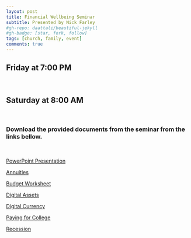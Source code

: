 ```yaml
---
layout: post
title: Financial Wellbeing Seminar
subtitle: Presented by Nick Farley
#gh-repo: daattali/beautiful-jekyll
#gh-badge: [star, fork, follow]
tags: [church, family, event]
comments: true
---
```


<h2>Friday at 7:00 PM</h2><br />
<h2>Saturday at 8:00 AM</h2><br />

<h3>Download the provided documents from the seminar from the links bellow.</h3><br />

<a href="assets/pdfs/events/FINANCIAL_WELLBEING_SEMINAR.pptx">PowerPoint Presentation</a><br />

<a href="assets/pdfs/events/Annuities.pdf">Annuities</a><br />

<a href="assets/pdfs/events/Budget_Worksheet.pdf">Budget Worksheet</a><br />

<a href="assets/pdfs/events/Digital_Assets.PDF">Digital Assets</a><br />

<a href="assets/pdfs/events/Digital_Currency.PDF">Digital Currency</a><br />

<a href="assets/pdfs/events/Paying_College.PDF">Paying for College</a><br />

<a href="assets/pdfs/events/Recession.PDF">Recession</a>
